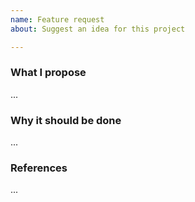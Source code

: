 ```yaml
---
name: Feature request
about: Suggest an idea for this project

---
```


### What I propose

...

### Why it should be done

...

### References

...
